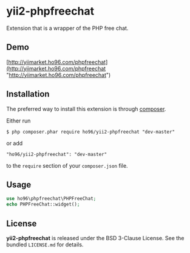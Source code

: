 yii2-phpfreechat
================

Extension that is a wrapper of the PHP free chat.

## Demo

[http://yiimarket.ho96.com/phpfreechat](http://yiimarket.ho96.com/phpfreechat "http://yiimarket.ho96.com/phpfreechat")

## Installation

The preferred way to install this extension is through [composer](http://getcomposer.org/download/).

Either run

```
$ php composer.phar require ho96/yii2-phpfreechat "dev-master"
```

or add

```
"ho96/yii2-phpfreechat": "dev-master"
```

to the ```require``` section of your `composer.json` file.

## Usage

```php
use ho96\phpfreechat\PHPFreeChat;
echo PHPFreeChat::widget();
```

## License

**yii2-phpfreechat** is released under the BSD 3-Clause License. See the bundled `LICENSE.md` for details.